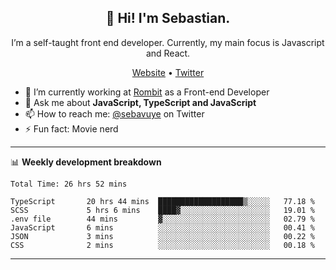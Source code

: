 <h2 align="center">👋 Hi! I'm Sebastian.</h2>
<p align="center">I’m a self-taught front end developer. Currently, my main focus is Javascript and React.</p>
<p align="center">
  <a href="https://sebastianvuye.be">Website</a> •
  <a href="https://twitter.com/sebavuye">Twitter</a>
</p>


- 🔭 I’m currently working at [Rombit](https://rombit.com/) as a Front-end Developer
- 💬 Ask me about **JavaScript, TypeScript and JavaScript**
- 📫 How to reach me: [@sebavuye](https://twitter.com/sebavuye) on Twitter
- ⚡ Fun fact: Movie nerd

-------

📊 **Weekly development breakdown**

<!--START_SECTION:waka-->

```text
Total Time: 26 hrs 52 mins

TypeScript       20 hrs 44 mins  ███████████████████▒░░░░░   77.18 %
SCSS             5 hrs 6 mins    ████▓░░░░░░░░░░░░░░░░░░░░   19.01 %
.env file        44 mins         ▓░░░░░░░░░░░░░░░░░░░░░░░░   02.79 %
JavaScript       6 mins          ░░░░░░░░░░░░░░░░░░░░░░░░░   00.41 %
JSON             3 mins          ░░░░░░░░░░░░░░░░░░░░░░░░░   00.22 %
CSS              2 mins          ░░░░░░░░░░░░░░░░░░░░░░░░░   00.18 %
```

<!--END_SECTION:waka-->
-------
